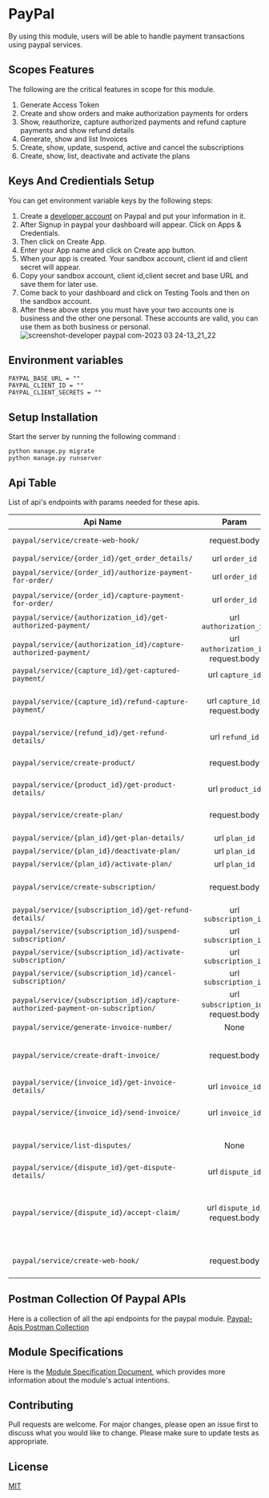 # PayPal
By using this module, users will be able to handle payment transactions using paypal services.

## Scopes Features
The following are the critical features in scope for this module.

1. Generate Access Token
2. Create and show orders and make authorization payments for orders
3. Show, reauthorize, capture authorized payments and refund capture payments and show refund details 
4. Generate, show and list Invoices
5. Create, show, update, suspend, active and cancel the subscriptions 
6. Create, show, list, deactivate and activate the plans

## Keys And Credientials Setup
You can get environment variable keys by the following steps:
1. Create a [developer account](https://www.paypal.com/signin/client?flow=provisionUser&country.x=US&locale.x=en_US) on Paypal and put your  information in it.
2. After Signup in paypal your dashboard will appear. Click on Apps & Credentials.
3. Then click on Create App.
4. Enter your App name and click on Create app button.
5. When your app is created. Your sandbox account, client id and client secret will appear.
6. Copy your sandbox account, client id,client secret and base URL and save them for later use. 
7. Come back to your dashboard and click on Testing Tools and then on the sandbox account.
8. After these above steps you must have your two accounts one is business and the other one personal. These accounts are valid,  you can use them as both business or personal. 
 ![screenshot-developer paypal com-2023 03 24-13_21_22](https://user-images.githubusercontent.com/120275623/227464447-7a9c576f-4745-4b9d-b383-fb2ffa19b520.png)


## Environment variables

```
PAYPAL_BASE_URL = ""
PAYPAL_CLIENT_ID = ""
PAYPAL_CLIENT_SECRETS = ""
```

## Setup Installation

Start the server by running the following command :
```
python manage.py migrate
python manage.py runserver
```

## Api Table
List of api's endpoints with params needed for these apis.

| Api Name                                                                       |                Param                 | Description                                                                                                                                                                                                                                                                                                                                                                           |
|--------------------------------------------------------------------------------|:------------------------------------:|:--------------------------------------------------------------------------------------------------------------------------------------------------------------------------------------------------------------------------------------------------------------------------------------------------------------------------------------------------------------------------------------|
| `paypal/service/create-web-hook/`                                              |             request.body             | Creates an order Required the request body. For details about request body visit the given link.  https://developer.paypal.com/docs/api/orders/v2/#orders_create                                                                                                                                                                                                                      |
| `paypal/service/{order_id}/get_order_details/`                                 |            url `order_id`            | Shows details for an order, by ID.                                                                                                                                                                                                                                                                                                                                                    |
| `paypal/service/{order_id}/authorize-payment-for-order/`                       |            url `order_id`            | Authorizes payment for an order. To successfully authorize payment for an order, the buyer must first approve the order                                                                                                                                                                                                                                                               |
| `paypal/service/{order_id}/capture-payment-for-order/`                         |            url `order_id`            | Captures payment for an order. To successfully capture payment for an order, the buyer must first approve the order.                                                                                                                                                                                                                                                                  |
| `paypal/service/{authorization_id}/get-authorized-payment/`                    |        url `authorization_id`        | Shows details for an authorized payment, by ID                                                                                                                                                                                                                                                                                                                                        |
| `paypal/service/{authorization_id}/capture-authorized-payment/`                | url `authorization_id`, request.body | Captures an authorized payment, by ID.  The API also required Capture details in request body. For details about request body visit the given link  https://developer.paypal.com/docs/api/payments/v2/#authorizations_capture                                                                                                                                                         |
| `paypal/service/{capture_id}/get-captured-payment/`                            |           url `capture_id`           | Shows details for a captured payment, by ID.                                                                                                                                                                                                                                                                                                                                          |
| `paypal/service/{capture_id}/refund-capture-payment/`                          |    url `capture_id`, request.body    | Refunds a captured payment, by ID. For a full refund, include an empty payload in the JSON request body. For a partial refund, include an amount object in the JSON request body.For more details about request body visit the given link . https://developer.paypal.com/docs/api/payments/v2/#captures_refund                                                                        |
| `paypal/service/{refund_id}/get-refund-details/`                               |           url `refund_id`            | Shows details for a refund, by ID.                                                                                                                                                                                                                                                                                                                                                    |
| `paypal/service/create-product/`                                               |             request.body             | Creates a product Required the request body. For details about request body visit the given link  https://developer.paypal.com/docs/api/catalog-products/v1/#products_create                                                                                                                                                                                                          |
| `paypal/service/{product_id}/get-product-details/`                             |           url `product_id`           | Shows details for a product, by ID                                                                                                                                                                                                                                                                                                                                                    |
| `paypal/service/create-plan/`                                                  |             request.body             | Creates a plan that defines pricing and billing cycle details for subscriptions. Required the request body. For details about request body visit the given link  https://developer.paypal.com/docs/api/subscriptions/v1/#plans_create                                                                                                                                                 |
| `paypal/service/{plan_id}/get-plan-details/`                                   |            url `plan_id`             | Shows details for a plan, by ID.                                                                                                                                                                                                                                                                                                                                                      |
| `paypal/service/{plan_id}/deactivate-plan/`                                    |            url `plan_id`             | Deactivates a plan, by ID.                                                                                                                                                                                                                                                                                                                                                            |
| `paypal/service/{plan_id}/activate-plan/`                                      |            url `plan_id`             | Activates a plan, by ID.                                                                                                                                                                                                                                                                                                                                                              |
| `paypal/service/create-subscription/`                                          |             request.body             | Creates a subscription. Required the request body. For details about request body visit the given link  https://developer.paypal.com/docs/api/subscriptions/v1/#subscriptions_create                                                                                                                                                                                                  |
| `paypal/service/{subscription_id}/get-refund-details/`                         |        url `subscription_id`         | Shows details for a subscription, by ID.                                                                                                                                                                                                                                                                                                                                              |
| `paypal/service/{subscription_id}/suspend-subscription/`                       |        url `subscription_id`         | Suspends the subscription.                                                                                                                                                                                                                                                                                                                                                            |
| `paypal/service/{subscription_id}/activate-subscription/`                      |        url `subscription_id`         | Activates the subscription.                                                                                                                                                                                                                                                                                                                                                           |
| `paypal/service/{subscription_id}/cancel-subscription/`                        |        url `subscription_id`         | Cancels the subscription. To cancel the subscription you must suspend it first                                                                                                                                                                                                                                                                                                        |
| `paypal/service/{subscription_id}/capture-authorized-payment-on-subscription/` | url `subscription_id` , request.body | Captures an authorized payment from the subscriber on the subscription. Required the request body. For details about request body visit the given link  https://developer.paypal.com/docs/api/subscriptions/v1/#subscriptions_capture                                                                                                                                                 |
| `paypal/service/generate-invoice-number/`                                      |                 None                 | Generates the next invoice number that is available to the merchant                                                                                                                                                                                                                                                                                                                   |
| `paypal/service/create-draft-invoice/`                                         |             request.body             | Creates a draft invoice. To move the invoice from a draft to payable state, you must send the invoice Required the request body. For details about request body visit the given link  https://developer.paypal.com/docs/api/invoicing/v2/#invoices_create                                                                                                                             |
| `paypal/service/{invoice_id}/get-invoice-details/`                             |           url `invoice_id`           | Shows details for an invoice, by ID.                                                                                                                                                                                                                                                                                                                                                  |
| `paypal/service/{invoice_id}/send-invoice/`                                    |           url `invoice_id`           | Sends or schedules an invoice, by ID, to be sent to a customer. Required the request body. For details about request body visit the given link  https://developer.paypal.com/docs/api/invoicing/v2/#invoices_send                                                                                                                                                                     |
| `paypal/service/list-disputes/`                                                |                 None                 | Lists disputes with a summary set of details, which shows the dispute_id, reason, status, dispute_state, dispute_life_cycle_stage, dispute_channel, dispute_amount, create_time and update_time fields                                                                                                                                                                                |
| `paypal/service/{dispute_id}/get-dispute-details/`                             |           url `dispute_id`           | Shows details for a dispute, by ID.                                                                                                                                                                                                                                                                                                                                                   |
| `paypal/service/{dispute_id}/accept-claim/`                                    |   url `dispute_id`,   request.body   | Accepts liability for a claim, by ID. When you accept liability for a claim, the dispute closes in the customer’s favor and PayPal automatically refunds money to the customer from the merchant's account. Required the request body. For details about request body visit the given link  https://developer.paypal.com/docs/api/customer-disputes/v1/#disputes-actions_accept-claim |
| `paypal/service/create-web-hook/`                                              |             request.body             | Subscribes your webhook listener to events. Required the request body. For details about request body visit the given link  https://developer.paypal.com/docs/api/webhooks/v1/#webhooks_post                                                                                                                                                                                          |

## Postman Collection Of Paypal APIs
Here is a collection of all the api endpoints for the paypal module.
[Paypal-Apis Postman Collection](https://drive.google.com/file/d/1L5Y9Z56f57Ubocz_hI78GFIGK981tABp/view?usp=share_link)

## Module Specifications
Here is the [Module Specification Document](https://docs.google.com/document/d/1OMUhgHQm7NlkEa-YREjCy9GEj9807rVaV6MRyp4j-mc/edit?usp=sharing), which provides more information about the module's actual intentions.
## Contributing
Pull requests are welcome. For major changes, please open an issue first to discuss what you would like to change.
Please make sure to update tests as appropriate.
## License
[MIT](https://choosealicense.com/licenses/mit/)
